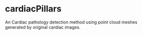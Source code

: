 # cardiacPillars

An Cardiac pathology detection method using point cloud meshes generated by original cardiac images.
